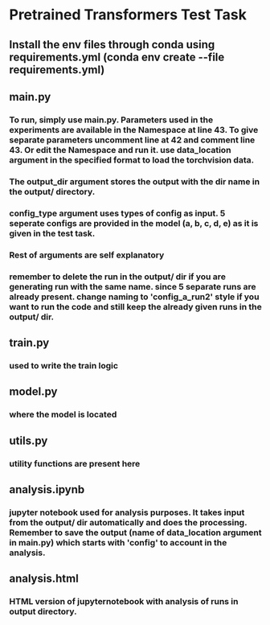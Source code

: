 # Pretrained Transformers Test Task

## Install the env files through conda using requirements.yml (conda env create --file requirements.yml)

## main.py

### To run, simply use main.py. Parameters used in the experiments are available in the Namespace at line 43. To give separate parameters uncomment line at 42 and comment line 43. Or edit the Namespace and run it. use data_location argument in the specified format to load the torchvision data.

### The output_dir argument stores the output with the dir name in the output/ directory.

### config_type argument uses types of config as input. 5 seperate configs are provided in the model (a, b, c, d, e) as it is given in the test task.

### Rest of arguments are self explanatory

### remember to delete the run in the output/ dir if you are generating run with the same name. since 5 separate runs are already present. change naming to 'config_a_run2' style if you want to run the code and still keep the already given runs in the output/ dir.

## train.py

### used to write the train logic

## model.py

### where the model is located

## utils.py

### utility functions are present here

## analysis.ipynb

### jupyter notebook used for analysis purposes. It takes input from the output/ dir automatically and does the processing. Remember to save the output (name of data_location argument in main.py) which starts with 'config' to account in the analysis.

## analysis.html

### HTML version of jupyternotebook with analysis of runs in output directory.